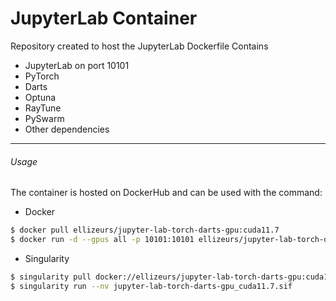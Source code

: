 # JupyterLab Container
Repository created to host the JupyterLab Dockerfile
Contains
- JupyterLab on port 10101
- PyTorch
- Darts
- Optuna
- RayTune
- PySwarm
- Other dependencies
---
###### Usage
The container is hosted on DockerHub and can be used with the command:
- Docker
``` bash
$ docker pull ellizeurs/jupyter-lab-torch-darts-gpu:cuda11.7
$ docker run -d --gpus all -p 10101:10101 ellizeurs/jupyter-lab-torch-darts-gpu:cuda11.7
```
- Singularity
``` bash
$ singularity pull docker://ellizeurs/jupyter-lab-torch-darts-gpu:cuda11.7
$ singularity run --nv jupyter-lab-torch-darts-gpu_cuda11.7.sif
```
